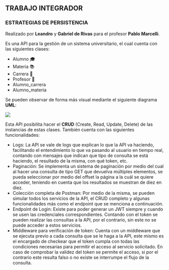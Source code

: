 ## TRABAJO INTEGRADOR 
### ESTRATEGIAS DE PERSISTENCIA
Realizado por **Leandro** y **Gabriel de Rivas** para el profesor **Pablo Marcelli**.

Es una API para la gestión de un sistema universitario, el cual cuenta con las siguientes clases:
- Alumno 🎓
- Materia 📚
- Carrera 📜
- Profesor 📏
- Alumno_carrera
- Alumno_materia

Se pueden observar de forma más visual mediante el siguiente diagrama **UML**:

![](https://imgur.com/SMnULCZ.jpg)


Esta API posibilita hacer el **CRUD** (Create, Read, Update, Delete) de las instancias de estas clases. También cuenta con las siguientes funcionalidades:
- Logs: La API se vale de logs que explican lo que la API va haciendo, facilitando el entendimiento lo que va pasando al usuario en tiempo real, contando con mensajes que indican que tipo de consulta se está haciendo, el resultado de la misma, con qué token,  etc.
- Paginación: Se implementa un sistema de paginación por medio del cual al hacer una consulta de tipo GET que devuelva múltiples elementos, se pueda seleccionar por medio del offset la página a la cuál se quiere acceder, teniendo en cuenta que los resultados se muestran de diez en diez.
- Colección completa de Postman: Por medio de la misma, se pueden simular todos los servicios de la API, el CRUD completo y algunas funcionalidades más como el endpoint que se menciona a continuación.
- Endpoint de Login: Existe para poder generar un JWT siempre y cuando se usen las credenciales correspondientes. Contando con el token se pueden realizar las consultas a la API, por el contrario, sin este no se puede acceder a estos servicios.
- Middleware para verificación de token: Cuenta con un middleware que se ejecuta previo a cada consulta que se le haga a la API, este mismo es el encargado de checkear que el token cumpla con todas las condiciones necesarias para permitir el acceso al servicio solicitado. En caso de comprobar la validez del token se permite el acceso, si por el contrario este resulta falso o no existe se interrumpe el flujo de la consulta. 
